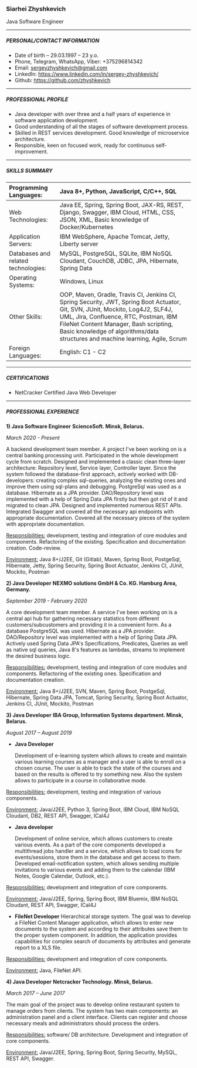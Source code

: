### Siarhei Zhyshkevich

Java Software Engineer

---

##### PERSONAL/CONTACT INFORMATION

- Date of birth – 29.03.1997 – 23 y.o.
- Phone, Telegram, WhatsApp, Viber: +375296814342
- Email: [sergeyzhyshkevich@gmail.com](mailto:sergeyzhyshkevich@gmail.com)
- LinkedIn: https://www.linkedin.com/in/sergey-zhyshkevich/
- Github: https://github.com/zhyshkevich

---

##### PROFESSIONAL PROFILE

- Java developer with over three and a half years of experience in software application development. 
- Good understanding of all the stages of software development process.
- Skilled in REST services development. Good knowledge of microservice architecture.
- Responsible, keen on focused work, ready for continuous self-improvement.

---

##### SKILLS SUMMARY

| Programming Languages:              | Java 8+, Python, JavaScript, C/C++, SQL                      |
| :---------------------------------- | :----------------------------------------------------------- |
| Web Technologies:                   | Java EE, Spring, Spring Boot, JAX-RS, REST, Django, Swagger, IBM Cloud, HTML, CSS, JSON, XML, Basic knowledge of Docker/Kubernetes |
| Application Servers:                | IBM WebSphere, Apache Tomcat, Jetty, Liberty server          |
| Databases and related technologies: | MySQL, PostgreSQL, SQLite, IBM NoSQL Cloudant, CouchDB, JDBC, JPA, Hibernate, Spring Data |
| Operating Systems:                  | Windows, Linux                                               |
| Other Skills:                       | OOP, Maven, Gradle, Travis CI, Jenkins CI, Spring Security, JWT, Spring Boot Actuator, Git, SVN, JUnit, Mockito, Log4J2, SLF4J, UML, Jira, Confluence, RTC, Postman, IBM FileNet Content Manager, Bash scripting, Basic knowledge of algorithms/data structures and machine learning, Agile, Scrum |
| Foreign Languages:                  | English: C1 - C2                                             |

---

##### CERTIFICATIONS

- NetCracker Certified Java Web Developer

---

##### PROFESSIONAL EXPERIENCE

**1) Java Software Engineer** 																	**ScienceSoft. Minsk, Belarus.**

*March 2020 - Present*

A backend development team member. A project I've been working on is a central banking processing unit. Participated in the whole development cycle from scratch. Designed and implemented a classic clean three-layer architecture: Repository level, Service layer, Controller layer. Since the system followed the database-first approach, actively worked with DB-developers: creating complex sql-queries, analyzing the existing ones and improve them using sql-plans and debugging. PostgreSql was used as a database. Hibernate as a JPA provider. DAO/Repository level was implemented with a help of Spring Data JPA firstly but then got rid of it and migrated to clean JPA. Designed and implemented numerous REST APIs. Integrated Swagger and covered all the necessary api endpoints with appropriate documentation. Covered all the necessary pieces of the system with appropriate documentation.

<u>Responsibilities:</u>	development, testing and integration of core modules and components. Refactoring of the existing. Specification and documentation creation. Code-review.

<u>Environment:</u>		 Java 8+/J2EE, Git (Gitlab), Maven, Spring Boot, PostgeSql, Hibernate, Jetty, Spring Security, Spring Boot Actuator, Jenkins CI, JUnit, Mockito, Postman 



**2) Java Developer** 							**NEXMO solutions GmbH & Co. KG. Hamburg Area, Germany.** 

*September 2019 - February 2020*

A core development team member. A service I've been working on is a central api hub for gathering necessary statistics from different customers/subcustomers and providing it in a convenient form.  As a database PostgreSQL was used. Hibernate as a JPA provider. DAO/Repository level was implemented with a help of Spring Data JPA. Actively used Spring Data JPA's Specifications, Predicates, Queries as well as native sql queries, Java 8's features as lambdas, streams to implement the desired business logic.

<u>Responsibilities:</u>	development, testing and integration of core modules and components. Refactoring of the existing ones. Specification and documentation creation.

<u>Environment:</u>		 Java 8+/J2EE, SVN, Maven, Spring Boot, PostgeSql, Hibernate, Spring Data JPA, Tomcat, Spring Security, Spring Boot Actuator, Jenkins CI, JUnit, Mockito, Postman 



**3) Java Developer**						**IBA Group, Information Systems department. Minsk, Belarus.**

*August 2017 – August 2019*

- **Java Developer**

  Development of e-learning system which allows to create and maintain various learning courses as a manager and a user is able to enroll on a chosen course. The user is able to track the state of the courses and based on the results is offered to try something new. Also the system allows to participate in a course in collaborative mode.

 <u>Responsibilities:</u>	development, testing and integration of various components.

 <u>Environment:</u>		 Java/J2EE, Python 3, Spring Boot, IBM Cloud, IBM NoSQL Cloudant, DB2, REST API, Swagger, ICal4J

 

- **Java developer**

  Development of online service, which allows customers to create various events. As a part of the core components developed a multithread jobs handler and a service, which allows to load icons for events/sessions, store them in the database and get access to them. Developed email-notification system, which allows sending multiple invitations to various events and adding them to the calendar (IBM Notes, Google Calendar, Outlook, etc.).

 <u>Responsibilities:</u>	development and integration of core components. 

 <u>Environment:</u>		 Java/J2EE, Spring, Spring Boot, IBM Bluemix, IBM NoSQL Cloudant, REST API, Swagger, ICal4J



- **FileNet Developer**
  Hierarchical storage system. The goal was to develop a FileNet Content Manager application, which allows to enter new documents to the system and according to their attributes save them to the proper system component. In addition, the application provides capabilities for complex search of documents by attributes and generate report to a XLS file.

 <u>Responsibilities:</u>	development and integration of core components. 

 <u>Environment:</u>		 Java, FileNet API.



**4) Java Developer**																**Netcracker Technology. Minsk, Belarus.**

*March 2017 – June 2017*

The main goal of the project was to develop online restaurant system to manage orders from clients. The system has two main components: an administration panel and a client interface. Clients can register and choose necessary meals and administrators should process the orders.

<u>Responsibilities:</u>	software/ DB architecture. Development and integration of core components.

<u>Environment:</u>		 Java/J2EE, Spring, Spring Boot, Spring Security, MySQL, REST API, Swagger.